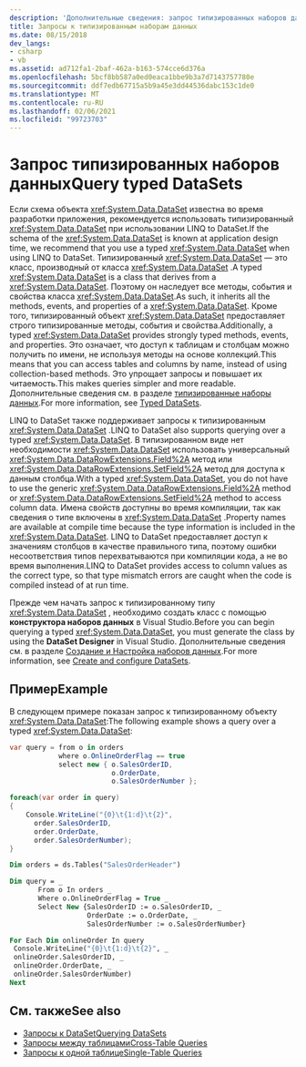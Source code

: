 ```yaml
---
description: 'Дополнительные сведения: запрос типизированных наборов данных'
title: Запросы к типизированным наборам данных
ms.date: 08/15/2018
dev_langs:
- csharp
- vb
ms.assetid: ad712fa1-2baf-462a-b163-574cce6d376a
ms.openlocfilehash: 5bcf8bb587a0ed0eaca1bbe9b3a7d7143757780e
ms.sourcegitcommit: ddf7edb67715a5b9a45e3dd44536dabc153c1de0
ms.translationtype: MT
ms.contentlocale: ru-RU
ms.lasthandoff: 02/06/2021
ms.locfileid: "99723703"
---
```

# <a name="query-typed-datasets"></a><span data-ttu-id="3a0c9-103">Запрос типизированных наборов данных</span><span class="sxs-lookup"><span data-stu-id="3a0c9-103">Query typed DataSets</span></span>

<span data-ttu-id="3a0c9-104">Если схема объекта <xref:System.Data.DataSet> известна во время разработки приложения, рекомендуется использовать типизированный <xref:System.Data.DataSet> при использовании LINQ to DataSet.</span><span class="sxs-lookup"><span data-stu-id="3a0c9-104">If the schema of the <xref:System.Data.DataSet> is known at application design time, we recommend that you use a typed <xref:System.Data.DataSet> when using LINQ to DataSet.</span></span> <span data-ttu-id="3a0c9-105">Типизированный <xref:System.Data.DataSet> — это класс, производный от класса <xref:System.Data.DataSet> .</span><span class="sxs-lookup"><span data-stu-id="3a0c9-105">A typed <xref:System.Data.DataSet> is a class that derives from a <xref:System.Data.DataSet>.</span></span> <span data-ttu-id="3a0c9-106">Поэтому он наследует все методы, события и свойства класса <xref:System.Data.DataSet>.</span><span class="sxs-lookup"><span data-stu-id="3a0c9-106">As such, it inherits all the methods, events, and properties of a <xref:System.Data.DataSet>.</span></span> <span data-ttu-id="3a0c9-107">Кроме того, типизированный объект <xref:System.Data.DataSet> предоставляет строго типизированные методы, события и свойства.</span><span class="sxs-lookup"><span data-stu-id="3a0c9-107">Additionally, a typed <xref:System.Data.DataSet> provides strongly typed methods, events, and properties.</span></span> <span data-ttu-id="3a0c9-108">Это означает, что доступ к таблицам и столбцам можно получить по имени, не используя методы на основе коллекций.</span><span class="sxs-lookup"><span data-stu-id="3a0c9-108">This means that you can access tables and columns by name, instead of using collection-based methods.</span></span> <span data-ttu-id="3a0c9-109">Это упрощает запросы и повышает их читаемость.</span><span class="sxs-lookup"><span data-stu-id="3a0c9-109">This makes queries simpler and more readable.</span></span> <span data-ttu-id="3a0c9-110">Дополнительные сведения см. в разделе [типизированные наборы данных](./dataset-datatable-dataview/typed-datasets.md).</span><span class="sxs-lookup"><span data-stu-id="3a0c9-110">For more information, see [Typed DataSets](./dataset-datatable-dataview/typed-datasets.md).</span></span>

<span data-ttu-id="3a0c9-111">LINQ to DataSet также поддерживает запросы к типизированным <xref:System.Data.DataSet> .</span><span class="sxs-lookup"><span data-stu-id="3a0c9-111">LINQ to DataSet also supports querying over a typed <xref:System.Data.DataSet>.</span></span> <span data-ttu-id="3a0c9-112">В типизированном виде нет необходимости <xref:System.Data.DataSet> использовать универсальный <xref:System.Data.DataRowExtensions.Field%2A> метод или <xref:System.Data.DataRowExtensions.SetField%2A> метод для доступа к данным столбца.</span><span class="sxs-lookup"><span data-stu-id="3a0c9-112">With a typed <xref:System.Data.DataSet>, you do not have to use the generic <xref:System.Data.DataRowExtensions.Field%2A> method or <xref:System.Data.DataRowExtensions.SetField%2A> method to access column data.</span></span> <span data-ttu-id="3a0c9-113">Имена свойств доступны во время компиляции, так как сведения о типе включены в <xref:System.Data.DataSet> .</span><span class="sxs-lookup"><span data-stu-id="3a0c9-113">Property names are available at compile time because the type information is included in the <xref:System.Data.DataSet>.</span></span> <span data-ttu-id="3a0c9-114">LINQ to DataSet предоставляет доступ к значениям столбцов в качестве правильного типа, поэтому ошибки несоответствия типов перехватываются при компиляции кода, а не во время выполнения.</span><span class="sxs-lookup"><span data-stu-id="3a0c9-114">LINQ to DataSet provides access to column values as the correct type, so that type mismatch errors are caught when the code is compiled instead of at run time.</span></span>

<span data-ttu-id="3a0c9-115">Прежде чем начать запрос к типизированному типу <xref:System.Data.DataSet> , необходимо создать класс с помощью **конструктора наборов данных** в Visual Studio.</span><span class="sxs-lookup"><span data-stu-id="3a0c9-115">Before you can begin querying a typed <xref:System.Data.DataSet>, you must generate the class by using the **DataSet Designer** in Visual Studio.</span></span> <span data-ttu-id="3a0c9-116">Дополнительные сведения см. в разделе [Создание и Настройка наборов данных](/visualstudio/data-tools/create-and-configure-datasets-in-visual-studio).</span><span class="sxs-lookup"><span data-stu-id="3a0c9-116">For more information, see [Create and configure DataSets](/visualstudio/data-tools/create-and-configure-datasets-in-visual-studio).</span></span>

## <a name="example"></a><span data-ttu-id="3a0c9-117">Пример</span><span class="sxs-lookup"><span data-stu-id="3a0c9-117">Example</span></span>

<span data-ttu-id="3a0c9-118">В следующем примере показан запрос к типизированному объекту <xref:System.Data.DataSet>:</span><span class="sxs-lookup"><span data-stu-id="3a0c9-118">The following example shows a query over a typed <xref:System.Data.DataSet>:</span></span>

```csharp
var query = from o in orders
            where o.OnlineOrderFlag == true
            select new { o.SalesOrderID,
                         o.OrderDate,
                         o.SalesOrderNumber };

foreach(var order in query)
{
    Console.WriteLine("{0}\t{1:d}\t{2}",
      order.SalesOrderID,
      order.OrderDate,
      order.SalesOrderNumber);
}
```

```vb
Dim orders = ds.Tables("SalesOrderHeader")

Dim query = _
       From o In orders _
       Where o.OnlineOrderFlag = True _
       Select New {SalesOrderID := o.SalesOrderID, _
                   OrderDate := o.OrderDate, _
                   SalesOrderNumber := o.SalesOrderNumber}

For Each Dim onlineOrder In query
 Console.WriteLine("{0}\t{1:d}\t{2}", _
 onlineOrder.SalesOrderID, _
 onlineOrder.OrderDate, _
 onlineOrder.SalesOrderNumber)
Next
```

## <a name="see-also"></a><span data-ttu-id="3a0c9-119">См. также</span><span class="sxs-lookup"><span data-stu-id="3a0c9-119">See also</span></span>

- [<span data-ttu-id="3a0c9-120">Запросы к DataSet</span><span class="sxs-lookup"><span data-stu-id="3a0c9-120">Querying DataSets</span></span>](querying-datasets-linq-to-dataset.md)
- [<span data-ttu-id="3a0c9-121">Запросы между таблицами</span><span class="sxs-lookup"><span data-stu-id="3a0c9-121">Cross-Table Queries</span></span>](cross-table-queries-linq-to-dataset.md)
- [<span data-ttu-id="3a0c9-122">Запросы к одной таблице</span><span class="sxs-lookup"><span data-stu-id="3a0c9-122">Single-Table Queries</span></span>](single-table-queries-linq-to-dataset.md)
